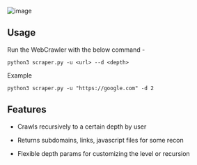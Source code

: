 ![image](https://github.com/user-attachments/assets/9d4797b5-cbf8-4070-8406-7a72fc7e038b)

## Usage
Run the WebCrawler with the below command -

```
python3 scraper.py -u <url> --d <depth>
```

Example
```
python3 scraper.py -u "https://google.com" -d 2
```




## Features

- Crawls recursively to a certain depth by user
- Returns subdomains, links, javascript files for some recon

- Flexible depth params for customizing the level or recursion

